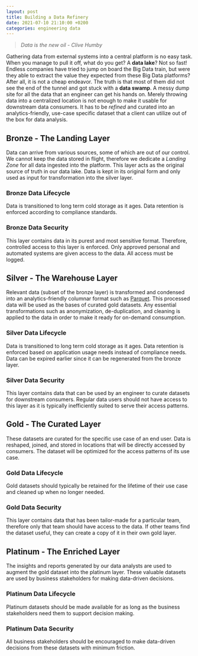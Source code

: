 ```yaml
---
layout: post
title: Building a Data Refinery
date: 2021-07-10 21:10:00 +0200
categories: engineering data
---
```

> _Data is the new oil - Clive Humby_

Gathering data from external systems into a central platform is no easy task. When you manage to pull it off, what do you get? A **data lake**? Not so fast!
Endless companies have tried to jump on board the Big Data train, but were they able to extract the value they expected from these Big Data platforms? After all, it is not a cheap endeavor. The truth is that most of them did not see the end of the tunnel and got stuck with a **data swamp**. A messy dump site for all the data that an engineer can get his hands on. Merely throwing data into a centralized location is not enough to make it usable for downstream data consumers. It has to be _refined_ and curated into an analytics-friendly, use-case specific dataset that a client can utilize out of the box for data analysis.

## Bronze - The Landing Layer

Data can arrive from various sources, some of which are out of our control. We cannot keep the data stored in flight, therefore we dedicate a _Landing Zone_ for all data ingested into the platform. This layer acts as the original source of truth in our data lake. Data is kept in its original form and only used as input for transformation into the silver layer.

### Bronze Data Lifecycle

Data is transitioned to long term cold storage as it ages. Data retention is enforced according to compliance standards.

### Bronze Data Security

This layer contains data in its purest and most sensitive format. Therefore, controlled access to this layer is enforced. Only approved personal and automated systems are given access to the data. All access must be logged.

## Silver - The Warehouse Layer

Relevant data (subset of the bronze layer) is transformed and condensed into an analytics-friendly columnar format such as [Parquet](https://parquet.apache.org/). This processed data will be used as the bases of curated gold datasets. Any essential transformations such as anonymization, de-duplication, and cleaning is applied to the data in order to make it ready for on-demand consumption.

### Silver Data Lifecycle

Data is transitioned to long term cold storage as it ages. Data retention is enforced based on application usage needs instead of compliance needs. Data can be expired earlier since it can be regenerated from the bronze layer.

### Silver Data Security

This layer contains data that can be used by an engineer to curate datasets for downstream consumers. Regular data users should not have access to this layer as it is typically inefficiently suited to serve their access patterns.

## Gold - The Curated Layer

These datasets are curated for the specific use case of an end user. Data is reshaped, joined, and stored in locations that will be directly accessed by consumers. The dataset will be optimized for the access patterns of its use case.

### Gold Data Lifecycle

Gold datasets should typically be retained for the lifetime of their use case and cleaned up when no longer needed.

### Gold Data Security

This layer contains data that has been tailor-made for a particular team, therefore only that team should have access to the data. If other teams find the dataset useful, they can create a copy of it in their own gold layer.

## Platinum - The Enriched Layer

The insights and reports generated by our data analysts are used to augment the gold dataset into the platinum layer. These valuable datasets are used by business stakeholders for making data-driven decisions.

### Platinum Data Lifecycle

Platinum datasets should be made available for as long as the business stakeholders need them to support decision making.

### Platinum Data Security

All business stakeholders should be encouraged to make data-driven decisions from these datasets with minimum friction.
